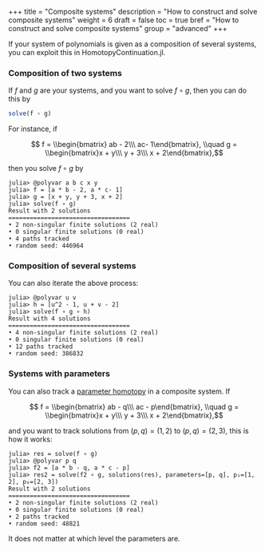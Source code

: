 +++
title = "Composite systems"
description = "How to construct and solve composite systems"
weight = 6
draft = false
toc = true
bref = "How to construct and solve composite systems"
group = "advanced"
+++

If your system of polynomials is given as a composition of several systems, you can exploit this in HomotopyContinuation.jl.

<h3 class="section-head"><a>Composition of two systems</a></h3>

If $f$ and $g$ are your systems, and you want to solve $f \circ g$, then you can do this by

```julia
solve(f ∘ g)
```

For instance, if

$$ f = \\begin{bmatrix} ab - 2\\\  ac- 1\end{bmatrix}, \\quad g =  \\begin{bmatrix}x + y\\\ y + 3\\\ x + 2\end{bmatrix},$$

then you solve $f\circ g$ by

```julia-repl
julia> @polyvar a b c x y
julia> f = [a * b - 2, a * c- 1]
julia> g = [x + y, y + 3, x + 2]
julia> solve(f ∘ g)
Result with 2 solutions
==================================
• 2 non-singular finite solutions (2 real)
• 0 singular finite solutions (0 real)
• 4 paths tracked
• random seed: 446964
```

<h3 class="section-head"><a>Composition of several systems</a></h3>

You can also iterate the above process:
```julia-repl
julia> @polyvar u v
julia> h = [u^2 - 1, u + v - 2]
julia> solve(f ∘ g ∘ h)
Result with 4 solutions
==================================
• 4 non-singular finite solutions (2 real)
• 0 singular finite solutions (0 real)
• 12 paths tracked
• random seed: 386832
```

<h3 class="section-head"><a>Systems with parameters</a></h3>

You can also track a [parameter homotopy](/guides/parameter-homotopies) in a composite system. If

$$ f = \\begin{bmatrix} ab - q\\\  ac - p\end{bmatrix}, \\quad g =  \\begin{bmatrix}x + y\\\ y + 3\\\ x + 2\end{bmatrix},$$

and you want to track solutions from $(p,q) = (1, 2)$ to $(p,q) = (2, 3)$, this is how it works:

```julia-repl
julia> res = solve(f ∘ g)
julia> @polyvar p q
julia> f2 = [a * b - q, a * c - p]
julia> res2 = solve(f2 ∘ g, solutions(res), parameters=[p, q], p₁=[1, 2], p₀=[2, 3])
Result with 2 solutions
==================================
• 2 non-singular finite solutions (2 real)
• 0 singular finite solutions (0 real)
• 2 paths tracked
• random seed: 48821
```

It does not matter at which level the parameters are.
